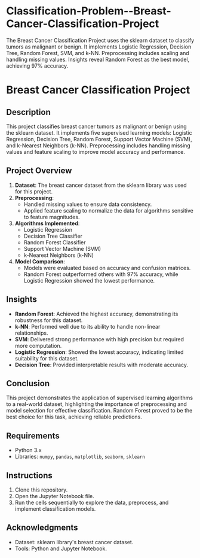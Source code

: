 # Classification-Problem--Breast-Cancer-Classification-Project
The Breast Cancer Classification Project uses the sklearn dataset to classify tumors as malignant or benign. It implements Logistic Regression, Decision Tree, Random Forest, SVM, and k-NN. Preprocessing includes scaling and handling missing values. Insights reveal Random Forest as the best model, achieving 97% accuracy.
# Breast Cancer Classification Project

## Description
This project classifies breast cancer tumors as malignant or benign using the sklearn dataset. It implements five supervised learning models: Logistic Regression, Decision Tree, Random Forest, Support Vector Machine (SVM), and k-Nearest Neighbors (k-NN). Preprocessing includes handling missing values and feature scaling to improve model accuracy and performance. 

## Project Overview
1. **Dataset**: The breast cancer dataset from the sklearn library was used for this project.  
2. **Preprocessing**:
   - Handled missing values to ensure data consistency.
   - Applied feature scaling to normalize the data for algorithms sensitive to feature magnitudes.  
3. **Algorithms Implemented**:
   - Logistic Regression  
   - Decision Tree Classifier  
   - Random Forest Classifier  
   - Support Vector Machine (SVM)  
   - k-Nearest Neighbors (k-NN)  
4. **Model Comparison**:
   - Models were evaluated based on accuracy and confusion matrices.
   - Random Forest outperformed others with 97% accuracy, while Logistic Regression showed the lowest performance.

## Insights
- **Random Forest**: Achieved the highest accuracy, demonstrating its robustness for this dataset.
- **k-NN**: Performed well due to its ability to handle non-linear relationships.
- **SVM**: Delivered strong performance with high precision but required more computation.
- **Logistic Regression**: Showed the lowest accuracy, indicating limited suitability for this dataset.  
- **Decision Tree**: Provided interpretable results with moderate accuracy.

## Conclusion
This project demonstrates the application of supervised learning algorithms to a real-world dataset, highlighting the importance of preprocessing and model selection for effective classification. Random Forest proved to be the best choice for this task, achieving reliable predictions.  

## Requirements
- Python 3.x  
- Libraries: `numpy`, `pandas`, `matplotlib`, `seaborn`, `sklearn`  

## Instructions
1. Clone this repository.  
2. Open the Jupyter Notebook file.  
3. Run the cells sequentially to explore the data, preprocess, and implement classification models.  

## Acknowledgments
- Dataset: sklearn library's breast cancer dataset.  
- Tools: Python and Jupyter Notebook.  
